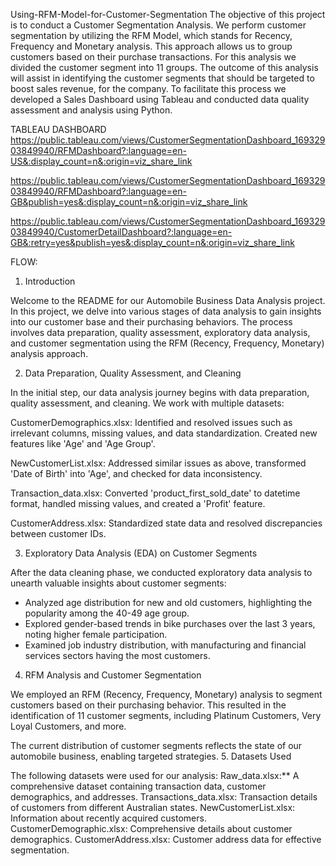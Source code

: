 
Using-RFM-Model-for-Customer-Segmentation
 The objective of this project is to conduct a Customer Segmentation Analysis. We perform customer segmentation by utilizing the RFM Model, which stands for Recency, Frequency and Monetary analysis. This approach allows us to group customers based on their purchase transactions. For this analysis we divided the customer segment into 11 groups. The outcome of this analysis will assist in identifying the customer segments that should be targeted to boost sales revenue, for the company. To facilitate this process we developed a Sales Dashboard using Tableau and conducted data quality assessment and analysis using Python.

TABLEAU DASHBOARD 
https://public.tableau.com/views/CustomerSegmentationDashboard_16932903849940/RFMDashboard?:language=en-US&:display_count=n&:origin=viz_share_link

https://public.tableau.com/views/CustomerSegmentationDashboard_16932903849940/RFMDashboard?:language=en-GB&publish=yes&:display_count=n&:origin=viz_share_link


https://public.tableau.com/views/CustomerSegmentationDashboard_16932903849940/CustomerDetailDashboard?:language=en-GB&:retry=yes&publish=yes&:display_count=n&:origin=viz_share_link

FLOW:

 1. Introduction

Welcome to the README for our Automobile Business Data Analysis project. In this project, we delve into various stages of data analysis to gain insights into our customer base and their purchasing behaviors. The process involves data preparation, quality assessment, exploratory data analysis, and customer segmentation using the RFM (Recency, Frequency, Monetary) analysis approach.

 2. Data Preparation, Quality Assessment, and Cleaning

In the initial step, our data analysis journey begins with data preparation, quality assessment, and cleaning. We work with multiple datasets:

 CustomerDemographics.xlsx: Identified and resolved issues such as irrelevant columns, missing values, and data standardization. Created new features like 'Age' and 'Age Group'.

  NewCustomerList.xlsx: Addressed similar issues as above, transformed 'Date of Birth' into 'Age', and checked for data inconsistency.

  Transaction_data.xlsx: Converted 'product_first_sold_date' to datetime format, handled missing values, and created a 'Profit' feature. 

  CustomerAddress.xlsx: Standardized state data and resolved discrepancies between customer IDs.

3. Exploratory Data Analysis (EDA) on Customer Segments

After the data cleaning phase, we conducted exploratory data analysis to unearth valuable insights about customer segments:

- Analyzed age distribution for new and old customers, highlighting the popularity among the 40-49 age group.
- Explored gender-based trends in bike purchases over the last 3 years, noting higher female participation.
- Examined job industry distribution, with manufacturing and financial services sectors having the most customers.


4. RFM Analysis and Customer Segmentation

We employed an RFM (Recency, Frequency, Monetary) analysis to segment customers based on their purchasing behavior. This resulted in the identification of 11 customer segments, including Platinum Customers, Very Loyal Customers, and more.

The current distribution of customer segments reflects the state of our automobile business, enabling targeted strategies.
5. Datasets Used

The following datasets were used for our analysis:
Raw_data.xlsx:** A comprehensive dataset containing transaction data, customer demographics, and addresses.
Transactions_data.xlsx: Transaction details of customers from different Australian states.
NewCustomerList.xlsx: Information about recently acquired customers.
CustomerDemographic.xlsx: Comprehensive details about customer demographics.
CustomerAddress.xlsx: Customer address data for effective segmentation.
  
